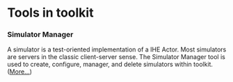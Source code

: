 # Tools in toolkit

### Simulator Manager

A simulator is a test-oriented implementation of a IHE Actor. Most simulators are servers in the classic client-server
sense. The Simulator Manager tool is used to create, configure, manager, and delete simulators within toolkit.
([More...](simmgr.html))
